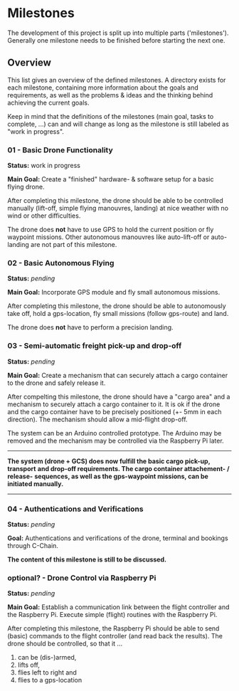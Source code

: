# Milestones

The development of this project is split up into multiple parts ('milestones').
Generally one milestone needs to be finished before starting the next one.


## Overview

This list gives an overview of the defined milestones. A directory exists for
each milestone, containing more information about the goals and requirements, as
well as the problems & ideas and the thinking behind achieving the current
goals.

Keep in mind that the definitions of the milestones (main goal, tasks to
complete, ...) can and will change as long as the milestone is still labeled as
"work in progress".

### 01 - Basic Drone Functionality

**Status:** work in progress

**Main Goal:** Create a "finished" hardware- & software setup for a basic flying
drone.

After completing this milestone, the drone should be able to be controlled
manually (lift-off, simple flying manouvres, landing) at nice weather with no
wind or other difficulties.

The drone does **not** have to use GPS to hold the current position or fly
waypoint missions. Other autonomous manouvres like auto-lift-off or auto-landing
are not part of this milestone.

### 02 - Basic Autonomous Flying

**Status:** *pending*

**Main Goal:** Incorporate GPS module and fly small autonomous missions.

After completing this milestone, the drone should be able to autonomously
take off, hold a gps-location, fly small missions (follow gps-route) and land.

The drone does **not** have to perform a precision landing.

### 03 - Semi-automatic freight pick-up and drop-off

**Status:** *pending*

**Main Goal:** Create a mechanism that can securely attach a cargo container to
the drone and safely release it.

After compelting this milestone, the drone should have a "cargo area" and a
mechanism to securely attach a cargo container to it. It is ok if the drone and
the cargo container have to be precisely positioned (+- 5mm in each direction).
The mechanism should allow a mid-flight drop-off.

The system can be an Arduino controlled prototype. The Arduino may be removed
and the mechanism may be controlled via the Raspberry Pi later.

---

**The system (drone + GCS) does now fulfill the basic cargo pick-up, transport**
**and drop-off requirements. The cargo container attachement- / release-**
**sequences, as well as the gps-waypoint missions, can be initiated manually.**

---

### 04 - Authentications and Verifications

**Status:** *pending*

**Goal:** Authentications and verifications of the drone, terminal and bookings
through C-Chain.

**The content of this milestone is still to be discussed.**

### optional? - Drone Control via Raspberry Pi

**Status:** *pending*

**Main Goal:** Establish a communication link between the flight controller and
the Raspberry Pi. Execute simple (flight) routines with the Raspberry Pi.

After completing this milestone, the Raspberry Pi should be able to send (basic)
commands to the flight controller (and read back the results). The drone should
be controlled, so that it ...

1. can be (dis-)armed,
2. lifts off,
3. flies left to right and
4. flies to a gps-location
